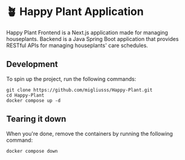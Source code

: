 # 🪴 Happy Plant Application

Happy Plant Frontend is a Next.js application made for managing houseplants. 
Backend is a Java Spring Boot application that provides RESTful APIs for managing houseplants' care schedules.

## Development

To spin up the project, run the following commands:

```
git clone https://github.com/migliusss/Happy-Plant.git
cd Happy-Plant
docker compose up -d
```

## Tearing it down

When you're done, remove the containers by running the following command:

```
docker compose down
```
